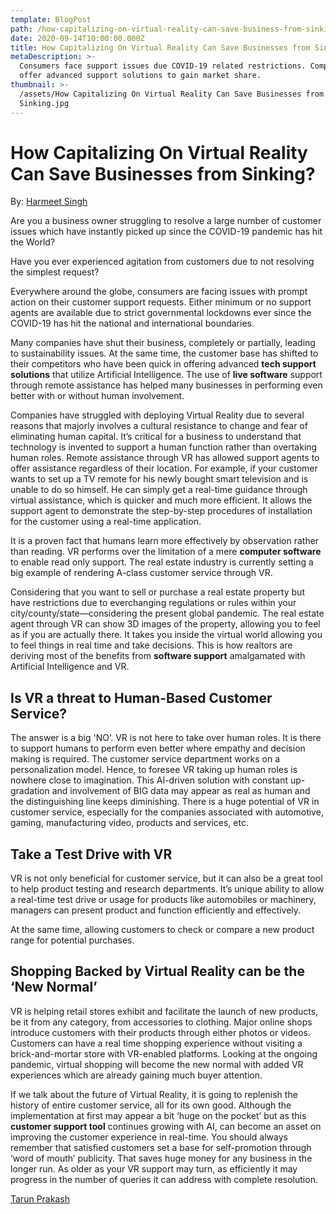 ```yaml
---
template: BlogPost
path: /how-capitalizing-on-virtual-reality-can-save-business-from-sinking
date: 2020-09-14T10:00:00.000Z
title: How Capitalizing On Virtual Reality Can Save Businesses from Sinking?
metaDescription: >-
  Consumers face support issues due COVID-19 related restrictions. Competitors
  offer advanced support solutions to gain market share.
thumbnail: >-
  /assets/How Capitalizing On Virtual Reality Can Save Businesses from
  Sinking.jpg
---
```

# **How Capitalizing On Virtual Reality Can Save Businesses from Sinking?**

By: [Harmeet Singh](https://www.linkedin.com/in/harmeetwrites/)

Are you a business owner struggling to resolve a large number of customer issues which have instantly picked up since the COVID-19 pandemic has hit the World?

Have you ever experienced agitation from customers due to not resolving the simplest request?

Everywhere around the globe, consumers are facing issues with prompt action on their customer support requests. Either minimum or no support agents are available due to strict governmental lockdowns ever since the COVID-19 has hit the national and international boundaries.

Many companies have shut their business, completely or partially, leading to sustainability issues. At the same time, the customer base has shifted to their competitors who have been quick in offering advanced **tech support solutions** that utilize Artificial Intelligence. The use of **live software** support through remote assistance has helped many businesses in performing even better with or without human involvement.

Companies have struggled with deploying Virtual Reality due to several reasons that majorly involves a cultural resistance to change and fear of eliminating human capital. It’s critical for a business to understand that technology is invented to support a human function rather than overtaking human roles. Remote assistance through VR has allowed support agents to offer assistance regardless of their location. For example, if your customer wants to set up a TV remote for his newly bought smart television and is unable to do so himself. He can simply get a real-time guidance through virtual assistance, which is quicker and much more efficient. It allows the support agent to demonstrate the step-by-step procedures of installation for the customer using a real-time application.

It is a proven fact that humans learn more effectively by observation rather than reading. VR performs over the limitation of a mere **computer software** to enable read only support. The real estate industry is currently setting a big example of rendering A-class customer service through VR.

Considering that you want to sell or purchase a real estate property but have restrictions due to everchanging regulations or rules within your city/county/state—considering the present global pandemic. The real estate agent through VR can show 3D images of the property, allowing you to feel as if you are actually there. It takes you inside the virtual world allowing you to feel things in real time and take decisions. This is how realtors are deriving most of the benefits from **software support** amalgamated with Artificial Intelligence and VR.

## **Is VR a threat to Human-Based Customer Service?**

The answer is a big 'NO’. VR is not here to take over human roles. It is there to support humans to perform even better where empathy and decision making is required. The customer service department works on a personalization model. Hence, to foresee VR taking up human roles is nowhere close to imagination. This AI-driven solution with constant up-gradation and involvement of BIG data may appear as real as human and the distinguishing line keeps diminishing. There is a huge potential of VR in customer service, especially for the companies associated with automotive, gaming, manufacturing video, products and services, etc.

## **Take a Test Drive with VR**

VR is not only beneficial for customer service, but it can also be a great tool to help product testing and research departments. It’s unique ability to allow a real-time test drive or usage for products like automobiles or machinery, managers can present product and function efficiently and effectively.

At the same time, allowing customers to check or compare a new product range for potential purchases.

## **Shopping Backed by Virtual Reality can be the ‘New Normal’**

VR is helping retail stores exhibit and facilitate the launch of new products, be it from any category, from accessories to clothing. Major online shops introduce customers with their products through either photos or videos. Customers can have a real time shopping experience without visiting a brick-and-mortar store with VR-enabled platforms. Looking at the ongoing pandemic, virtual shopping will become the new normal with added VR experiences which are already gaining much buyer attention.

If we talk about the future of Virtual Reality, it is going to replenish the history of entire customer service, all for its own good. Although the implementation at first may appear a bit ‘huge on the pocket’ but as this **customer support tool** continues growing with AI, can become an asset on improving the customer experience in real-time. You should always remember that satisfied customers set a base for self-promotion through ‘word of mouth’ publicity. That saves huge money for any business in the longer run. As older as your VR support may turn, as efficiently it may progress in the number of queries it can address with complete resolution.

<html>

<script type="text/javascript" src="https://platform.linkedin.com/badges/js/profile.js" async defer></script>

<div class="LI-profile-badge"  data-version="v1" data-size="large" data-locale="en_US" data-type="vertical" data-theme="dark" data-vanity="tp3208"><a class="LI-simple-link" href='https://www.linkedin.com/in/tp3208?trk=profile-badge'>Tarun Prakash</a></div>

<html>
